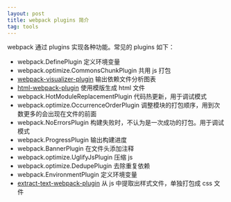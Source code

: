 ```yaml
---
layout: post
title: webpack plugins 简介
tag: tools
---
```


webpack 通过 plugins 实现各种功能。常见的 plugins 如下：

- webpack.DefinePlugin 定义环境变量
- webpack.optimize.CommonsChunkPlugin 共用 js 打包
- [webpack-visualizer-plugin](https://github.com/chrisbateman/webpack-visualizer) 输出依赖文件分析图表
- [html-webpack-plugin](https://github.com/jantimon/html-webpack-plugin) 使用模版生成 html 文件
- webpack.HotModuleReplacementPlugin 代码热更新，用于调试模式
- webpack.optimize.OccurrenceOrderPlugin 调整模块的打包顺序，用到次数更多的会出现在文件的前面
- webpack.NoErrorsPlugin 构建失败时，不认为是一次成功的打包。用于调试模式
- webpack.ProgressPlugin 输出构建进度
- webpack.BannerPlugin 在文件头添加注释
- webpack.optimize.UglifyJsPlugin 压缩 js
- webpack.optimize.DedupePlugin 去除重复依赖
- webpack.EnvironmentPlugin 定义环境变量
- [extract-text-webpack-plugin](https://github.com/webpack-contrib/extract-text-webpack-plugin) 从 js 中提取出样式文件，单独打包成 css 文件
